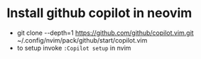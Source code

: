 # Install github copilot in neovim
- git clone --depth=1 https://github.com/github/copilot.vim.git \
  ~/.config/nvim/pack/github/start/copilot.vim
- to setup invoke `:Copilot setup` in nvim
